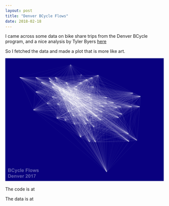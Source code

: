 ```yaml
---
layout: post
title: "Denver BCycle Flows"
date: 2018-02-18
---
```


I came across some data on bike share trips from the Denver BCycle program, and a nice analysis by Tyler Byers [here](http://datawrangl.com/2016/02/21/denver-bcycle/)

So I fetched the data and made a plot that is more like art.
<div style="text-align: center;"><img src="/assests/flow_plot.jpg" alt="Drawing" style="width: 1000px;"/></div>


The code is at

The data is at
